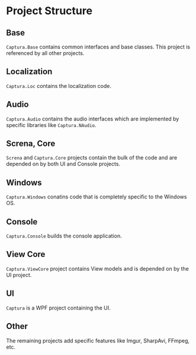 # Project Structure

## Base
`Captura.Base` contains common interfaces and base classes. This project is referenced by all other projects.

## Localization
`Captura.Loc` contains the localization code.

## Audio
`Captura.Audio` contains the audio interfaces which are implemented by specific libraries like `Captura.NAudio`.

## Screna, Core
`Screna` and `Captura.Core` projects contain the bulk of the code and are depended on by both UI and Console projects.

## Windows
`Captura.Windows` conatins code that is completely specific to the Windows OS.

## Console
`Captura.Console` builds the console application.

## View Core
`Captura.ViewCore` project contains View models and is depended on by the UI project.

## UI
`Captura` is a WPF project containing the UI.

## Other
The remaining projects add specific features like Imgur, SharpAvi, FFmpeg, etc.